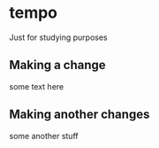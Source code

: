 # tempo
Just for studying purposes

## Making a change

some text here

## Making another changes

some another stuff
